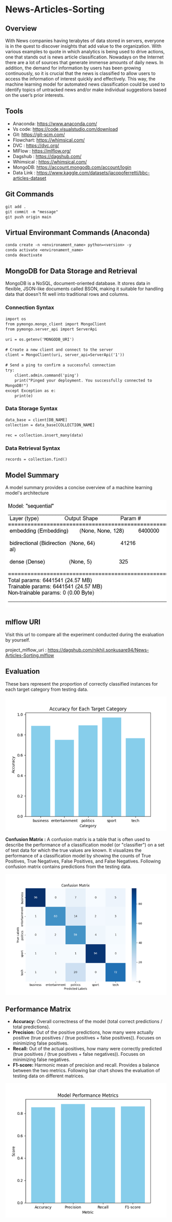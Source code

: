 # News-Articles-Sorting
## Overview
With News companies having terabytes of data stored in
servers, everyone is in the quest to discover insights that add value to the organization.
With various examples to quote in which analytics is being used to drive actions, one that
stands out is news article classification. Nowadays on the Internet there are a lot of sources that generate immense amounts of
daily news. In addition, the demand for information by users has been growing
continuously, so it is crucial that the news is classified to allow users to access the
information of interest quickly and effectively. This way, the machine learning model for
automated news classification could be used to identify topics of untracked news and/or
make individual suggestions based on the user’s prior interests.

## Tools
- Anaconda: https://www.anaconda.com/
- Vs code: https://code.visualstudio.com/download
- Git: https://git-scm.com/
- Flowchart: https://whimsical.com/
- DVC : https://dvc.org/
- MlFlow : https://mlflow.org/
- Dagshub : https://dagshub.com/
- Whimsical : https://whimsical.com/
- MongoDB: https://account.mongodb.com/account/login
- Data Link : https://www.kaggle.com/datasets/jacopoferretti/bbc-articles-dataset

## Git Commands
```
git add .
git commit -m "message"
git push origin main
```

## Virtual Environmant Commands (Anaconda)
```
conda create -n <environament_name> python=<version> -y
conda activate <environament_name>
conda deactivate
```

## MongoDB for Data Storage and Retrieval

MongoDB is a NoSQL, document-oriented database. It stores data in flexible, JSON-like documents called BSON, making it suitable for handling data that doesn't fit well into traditional rows and columns.

### Connection Syntax

```
import os
from pymongo.mongo_client import MongoClient
from pymongo.server_api import ServerApi

uri = os.getenv('MONGODB_URI')

# Create a new client and connect to the server
client = MongoClient(uri, server_api=ServerApi('1'))

# Send a ping to confirm a successful connection
try:
    client.admin.command('ping')
    print("Pinged your deployment. You successfully connected to MongoDB!")
except Exception as e:
    print(e)
```
### Data Storage Syntax

```
data_base = client[DB_NAME]
collection = data_base[COLLECTION_NAME]

rec = collection.insert_many(data)
```

### Data Retrieval Syntax

```
records = collection.find()
```

## Model Summary
A model summary provides a concise overview of a machine learning model's architecture

![summary](model_summary.png)


## mlflow URI
Visit this url to compare all the experiment conducted during the evaluation by yourself.

project_mlflow_uri : https://dagshub.com/nikhil.sonkusare94/News-Articles-Sorting.mlflow

## Evaluation
These bars represent the proportion of correctly classified instances for each target category from testing data.

![Image](https://github.com/nikhil-xyz/News-Articles-Sorting/blob/main/flowcharts/accuracy_bar_plot.png)

**Confusion Matrix :** A confusion matrix is a table that is often used to describe the performance of a classification model (or "classifier") on a set of test data for which the true values are known. It visualizes the performance of a classification model by showing the counts of True Positives, True Negatives, False Positives, and False Negatives. Following confusion matrix contains predictions from the testing data.

![Image](https://github.com/nikhil-xyz/News-Articles-Sorting/blob/main/flowcharts/confusion_matrix.png)

## Performance Matrix
- **Accuracy:** Overall correctness of the model (total correct predictions / total predictions).
- **Precision:** Out of the positive predictions, how many were actually positive (true positives / (true positives + false positives)). Focuses on minimizing false positives.
- **Recall:** Out of the actual positives, how many were correctly predicted (true positives / (true positives + false negatives)). Focuses on minimizing false negatives.
- **F1-score:** Harmonic mean of precision and recall. Provides a balance between the two metrics.
Following bar chart shows the evaluation of testing data on different matrices. 

![Image](https://github.com/nikhil-xyz/News-Articles-Sorting/blob/main/flowcharts/model_performance_bar_plot.png)

